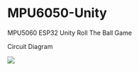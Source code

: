 # MPU6050-Unity
MPU5060 ESP32 Unity Roll The Ball Game

Circuit Diagram

<img src="https://i0.wp.com/randomnerdtutorials.com/wp-content/uploads/2020/12/MPU6050_ESP32_Wiring-Schematic-Diagram.png?w=726&quality=100&strip=all&ssl=1">
